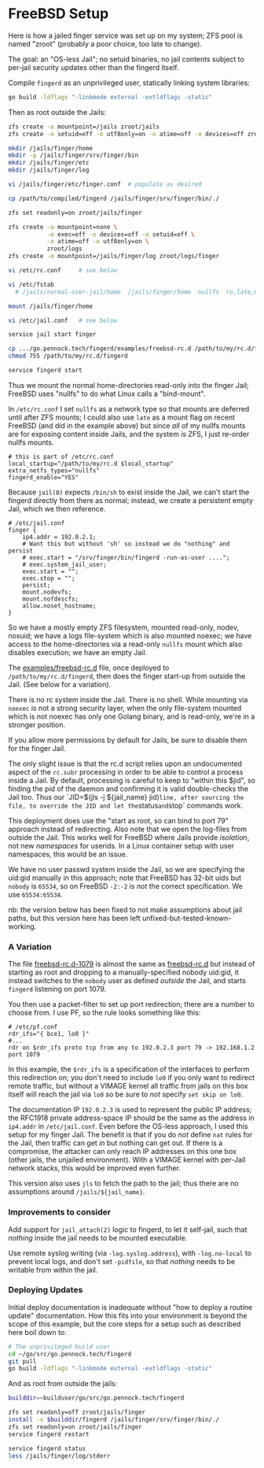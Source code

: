 FreeBSD Setup
=============

Here is how a jailed finger service was set up on my system; ZFS pool is named
"zroot" (probably a poor choice, too late to change).

The goal: an "OS-less Jail"; no setuid binaries, no jail contents subject to
per-jail security updates other than the fingerd itself.

Compile `fingerd` as an unprivileged user, statically linking system
libraries:

```sh
go build -ldflags "-linkmode external -extldflags -static"
```

Then as root outside the Jails:

```sh
zfs create -o mountpoint=/jails zroot/jails
zfs create -o setuid=off -o utf8only=on -o atime=off -o devices=off zroot/jails/finger

mkdir /jails/finger/home
mkdir -p /jails/finger/srv/finger/bin
mkdir /jails/finger/etc
mkdir /jails/finger/log

vi /jails/finger/etc/finger.conf  # populate as desired

cp /path/to/compiled/fingerd /jails/finger/srv/finger/bin/./

zfs set readonly=on zroot/jails/finger

zfs create -o mountpoint=none \
           -o exec=off -o devices=off -o setuid=off \
           -o atime=off -o utf8only=on \
           zroot/logs
zfs create -o mountpoint=/jails/finger/log zroot/logs/finger

vi /etc/rc.conf     # see below

vi /etc/fstab
  # /jails/normal-user-jail/home  /jails/finger/home  nullfs  ro,late,noatime,noexec,nosuid  0  0

mount /jails/finger/home

vi /etc/jail.conf   # see below

service jail start finger

cp .../go.pennock.tech/fingerd/examples/freebsd-rc.d /path/to/my/rc.d/fingerd
chmod 755 /path/to/my/rc.d/fingerd

service fingerd start
```

Thus we mount the normal home-directories read-only into the finger Jail;
FreeBSD uses "nullfs" to do what Linux calls a "bind-mount".

In `/etc/rc.conf` I set `nullfs` as a network type so that mounts are deferred
until after ZFS mounts; I could also use `late` as a mount flag on recent
FreeBSD (and did in the example above) but since _all_ of my nullfs mounts are
for exposing content inside Jails, and the system is ZFS, I just re-order
nullfs mounts.


```
# this is part of /etc/rc.conf
local_startup="/path/to/my/rc.d $local_startup"
extra_netfs_types="nullfs"
fingerd_enable="YES"
```

Because `jail(8)` expects `/bin/sh` to exist inside the Jail, we can't start
the fingerd directly from there as normal; instead, we create a persistent
empty Jail, which we then reference.

```
# /etc/jail.conf
finger {
	ip4.addr = 192.0.2.1;
	# Want this but without 'sh' so instead we do "nothing" and persist
	# exec.start = "/srv/finger/bin/fingerd -run-as-user ....";
	# exec.system_jail_user;
	exec.start = "";
	exec.stop = "";
	persist;
	mount.nodevfs;
	mount.nofdescfs;
	allow.noset_hostname;
}
```

So we have a mostly empty ZFS filesystem, mounted read-only, nodev, nosuid;
we have a logs file-system which is also mounted noexec; we have access to
the home-directories via a read-only `nullfs` mount which also disables
execution; we have an empty Jail.

The [examples/freebsd-rc.d](./freebsd-rc.d) file, once deployed to
`/path/to/my/rc.d/fingerd`, then does the finger start-up from outside the
Jail.  (See below for a variation).

There is no rc system inside the Jail.  There is no shell.  While mounting via
`noexec` is not a strong security layer, when the only file-system mounted
which is not noexec has only one Golang binary, and is read-only, we're in a
stronger position.

If you allow more permissions by default for Jails, be sure to disable them
for the finger Jail.

The only slight issue is that the rc.d script relies upon an undocumented
aspect of the `rc.subr` processing in order to be able to control a process
inside a Jail.  By default, processing is careful to keep to "within this
$jid", so finding the pid of the daemon and confirming it is valid
double-checks the Jail too.  Thus our `JID=$(jls -j ${jail_name} jid)` line,
after sourcing the file, to override the JID and let the `status` and `stop`
commands work.

This deployment does use the "start as root, so can bind to port 79" approach
instead of redirecting.  Also note that we open the log-files from outside the
Jail.  This works well for FreeBSD where Jails provide _isolation_, not new
_namespaces_ for userids.  In a Linux container setup with user namespaces,
this would be an issue.

We have no user passwd system inside the Jail, so we are specifying the
uid:gid manually in this approach; note that FreeBSD has 32-bit uids but
`nobody` is `65534`, so on FreeBSD `-2:-2` is _not_ the correct specification.
We use `65534:65534`.

nb: the version below has been fixed to not make assumptions about jail paths,
but this version here has been left unfixed-but-tested-known-working.

### A Variation

The file [freebsd-rc.d-1079](./freebsd-rc.d-1079) is almost the same as
[freebsd-rc.d](./freebsd-rc.d) but instead of starting as root and dropping to
a manually-specified nobody uid:gid, it instead switches to the `nobody` user
as defined _outside_ the Jail, and starts `fingerd` listening on port 1079.

You then use a packet-filter to set up port redirection; there are a number to
choose from.  I use PF, so the rule looks something like this:

```
# /etc/pf.conf
rdr_ifs="{ bce1, lo0 }"
#...
rdr on $rdr_ifs proto tcp from any to 192.0.2.3 port 79 -> 192.168.1.2 port 1079
```

In this example, the `$rdr_ifs` is a specification of the interfaces to
perform this redirection on; you don't need to include `lo0` if you only want to
redirect remote traffic, but without a VIMAGE kernel all traffic from jails on
this box itself will reach the jail via `lo0` so be sure to _not_ specify
`set skip on lo0`.

The documentation IP `192.0.2.3` is used to represent the public IP address;
the RFC1918 private address-space IP should be the same as the address in
`ip4.addr` in `/etc/jail.conf`.  Even before the OS-less approach, I used this
setup for my finger Jail.  The benefit is that if you do _not_ define `nat`
rules for the Jail, then traffic can get _in_ but nothing can get out.  If
there is a compromise, the attacker can only reach IP addresses on this one
box (other jails, the unjailed environment).  With a VIMAGE kernel with
per-Jail network stacks, this would be improved even further.

This version also uses `jls` to fetch the path to the jail; thus there are no
assumptions around `/jails/${jail_name}`.

### Improvements to consider

Add support for `jail_attach(2)` logic to fingerd, to let it self-jail, such
that _nothing_ inside the jail needs to be mounted executable.

Use remote syslog writing (via `-log.syslog.address`), with `-log.no-local` to
prevent local logs, and don't set `-pidfile`, so that _nothing_ needs to be
writable from within the jail.

### Deploying Updates

Initial deploy documentation is inadequate without "how to deploy a routine
update" documentation.  How this fits into your environment is beyond the
scope of this example, but the core steps for a setup such as described here
boil down to:

```sh
# The unprivileged build user
cd ~/go/src/go.pennock.tech/fingerd
git pull
go build -ldflags "-linkmode external -extldflags -static"
```

And as root from outside the jails:

```sh
builddir=~builduser/go/src/go.pennock.tech/fingerd

zfs set readonly=off zroot/jails/finger
install -v $builddir/fingerd /jails/finger/srv/finger/bin/./
zfs set readonly=on zroot/jails/finger
service fingerd restart

service fingerd status
less /jails/finger/log/stderr
```

